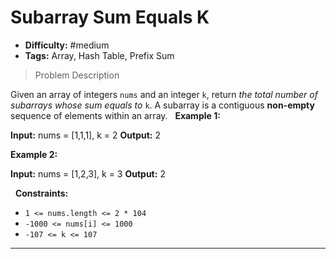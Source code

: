 # Subarray Sum Equals K

- **Difficulty:** #medium  
- **Tags:** Array, Hash Table, Prefix Sum

>Problem Description

Given an array of integers `nums` and an integer `k`, return *the total number of subarrays whose sum equals to* `k`.
A subarray is a contiguous **non-empty** sequence of elements within an array.
 
**Example 1:**

**Input:** nums = [1,1,1], k = 2
**Output:** 2

**Example 2:**

**Input:** nums = [1,2,3], k = 3
**Output:** 2

 
**Constraints:**

- `1 <= nums.length <= 2 * 104`
- `-1000 <= nums[i] <= 1000`
- `-107 <= k <= 107`

---
